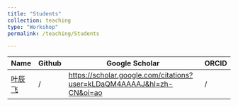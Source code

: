 ```yaml
---
title: "Students"
collection: teaching
type: "Workshop"
permalink: /teaching/Students

---
```

|  Name  | Github | Google Scholar | ORCID |
|  ----  | ----  | ---- |----|
| [叶辰飞](https://chenfei-ye.github.io) | /  |https://scholar.google.com/citations?user=kLDaQM4AAAAJ&hl=zh-CN&oi=ao|  /|


